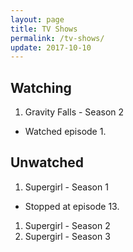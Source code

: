 ```yaml
---
layout: page
title: TV Shows
permalink: /tv-shows/
update: 2017-10-10
---
```


<a name='currently-watching'></a>
<!-- watching:start -->

## Watching

1. Gravity Falls - Season 2
  - Watched episode 1.

<!-- watching:end -->

<a name='unwatched'></a>
<!-- unwatched:start -->

## Unwatched

1. Supergirl - Season 1
  - Stopped at episode 13.
1. Supergirl - Season 2
1. Supergirl - Season 3

<!-- unwatched:end -->
